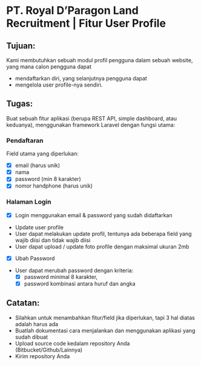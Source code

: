 # PT. Royal D’Paragon Land Recruitment | Fitur​ ​User​ ​Profile

## Tujuan:
Kami membutuhkan sebuah modul profil pengguna dalam sebuah website, yang mana calon
pengguna dapat
* mendaftarkan diri, yang selanjutnya pengguna dapat
* mengelola user profile-nya sendiri.

## Tugas:
Buat sebuah fitur aplikasi (berupa REST API, simple dashboard, atau keduanya), menggunakan framework Laravel dengan fungsi utama:

### Pendaftaran 
Field​ ​utama​ ​yang​ ​diperlukan​:  
* [x] email (harus unik)
* [x] nama
* [x] password (min 8 karakter)
* [x] nomor handphone (harus unik)

### Halaman Login
* [x] Login menggunakan email & password yang sudah didaftarkan
* Update user profile
* User dapat melakukan update profil, tentunya ada beberapa field yang wajib diisi dan tidak wajib diisi
* User dapat upload / update foto profile dengan maksimal ukuran 2mb
* [x] Ubah Password
* User dapat merubah password dengan kriteria:  
  - [x] password minimal 8 karakter,  
  - [x] password kombinasi antara huruf dan angka

## Catatan:
* Silahkan untuk menambahkan fitur/field jika diperlukan, tapi 3 hal diatas adalah harus​ ​ada
* Buatlah dokumentasi cara menjalankan dan menggunakan aplikasi yang sudah dibuat
* Upload source code kedalam repository Anda (Bitbucket/Github/Lainnya)
* Kirim repository Anda
